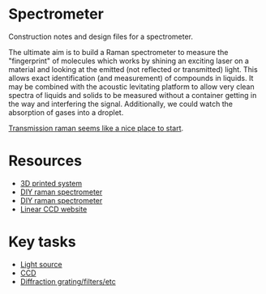 # Spectrometer
Construction notes and design files for a spectrometer.

The ultimate aim is to build a Raman spectrometer to measure the "fingerprint" of molecules which works by shining an exciting laser on a material and looking at the emitted (not reflected or transmitted) light. This allows exact identification (and measurement) of compounds in liquids. It may be combined with the acoustic levitating platform to allow very clean spectra of liquids and solids to be measured without a container getting in the way and interfering the signal. Additionally, we could watch the absorption of gases into a droplet.

[Transmission raman seems like a nice place to start](http://article.sapub.org/10.5923.j.jlce.20150304.02.html).

# Resources
- [3D printed system](https://hackaday.io/project/1279-ramanpi-raman-spectrometer)
- [DIY raman spectrometer](https://publiclab.org/notes/emontoya57/12-16-2015/a-homemade-cost-effective-raman-spectrometer-with-high-performance)
- [DIY raman spectrometer](https://hackaday.io/project/19579-the-otter-diy-raman-spectrometer)
- [Linear CCD website](https://erossel.wordpress.com/)


# Key tasks
- [Light source](/../../issues/1)
- [CCD](/../../issues/2)
- [Diffraction grating/filters/etc](/../../issues/3)
